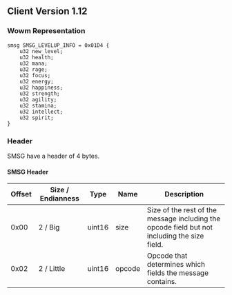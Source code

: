## Client Version 1.12

### Wowm Representation
```rust,ignore
smsg SMSG_LEVELUP_INFO = 0x01D4 {
    u32 new_level;    
    u32 health;    
    u32 mana;    
    u32 rage;    
    u32 focus;    
    u32 energy;    
    u32 happiness;    
    u32 strength;    
    u32 agility;    
    u32 stamina;    
    u32 intellect;    
    u32 spirit;    
}

```
### Header
SMSG have a header of 4 bytes.

#### SMSG Header
| Offset | Size / Endianness | Type   | Name   | Description |
| ------ | ----------------- | ------ | ------ | ----------- |
| 0x00   | 2 / Big           | uint16 | size   | Size of the rest of the message including the opcode field but not including the size field.|
| 0x02   | 2 / Little        | uint16 | opcode | Opcode that determines which fields the message contains.|
